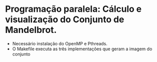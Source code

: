 # Programação paralela: Cálculo e visualização do Conjunto de Mandelbrot.

- Necessário instalação do OpenMP e Pthreads.
- O Makefile executa as três implementações que geram a imagem do conjunto
